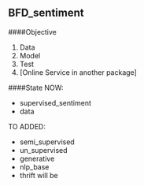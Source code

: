 BFD_sentiment
---------

####Objective
1. Data
2. Model
3. Test
4. [Online Service in another package]

####State
NOW:
+ supervised_sentiment
+ data

TO ADDED: 
+ semi_supervised
+ un_supervised
+ generative
+ nlp_base
+ thrift will be 
